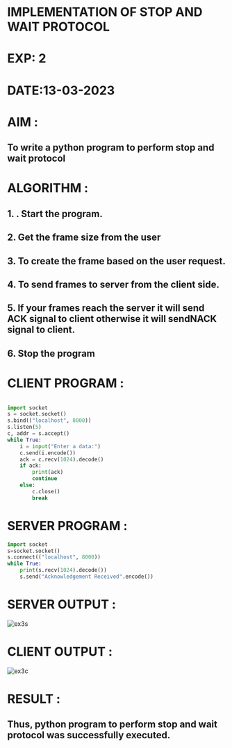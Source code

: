 # IMPLEMENTATION OF STOP AND WAIT PROTOCOL

# EXP: 2

# DATE:13-03-2023

# AIM :
## To write a python program to perform stop and wait protocol


# ALGORITHM :
## 1. . Start the program.
## 2. Get the frame size from the user
## 3. To create the frame based on the user request.
## 4. To send frames to server from the client side.
## 5. If your frames reach the server it will send ACK signal to client otherwise it will sendNACK signal to client.
## 6. Stop the program

# CLIENT PROGRAM :
```PYTHON 3 

import socket
s = socket.socket()
s.bind(("localhost", 8000))
s.listen(5)
c, addr = s.accept()
while True:
    i = input("Enter a data:")
    c.send(i.encode())
    ack = c.recv(1024).decode()
    if ack:
        print(ack)
        continue
    else:
        c.close()
        break

```
# SERVER PROGRAM :
```PYTHON 3
import socket
s=socket.socket()
s.connect(("localhost", 8000))
while True:
    print(s.recv(1024).decode()) 
    s.send("Acknowledgement Received".encode())

```


# SERVER OUTPUT :
![ex3s](https://github.com/ARUNKUMART9968/EX-2/assets/121215794/952c947e-3d4c-46ef-acc9-f555432153c9)
# CLIENT OUTPUT :
![ex3c](https://github.com/ARUNKUMART9968/EX-2/assets/121215794/0e37799e-a40a-4c4f-b83e-32658daa7edd)



# RESULT :
## Thus, python program to perform stop and wait protocol was successfully executed.









